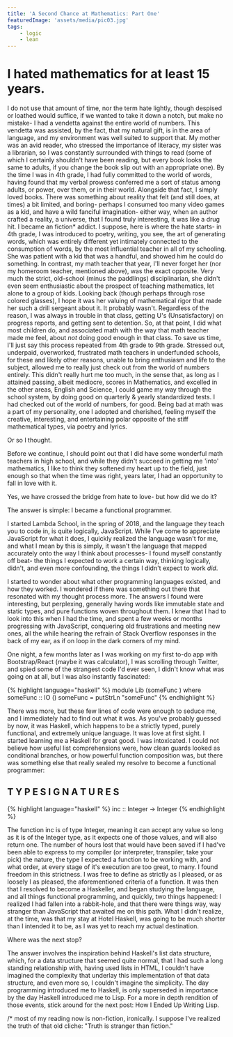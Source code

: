 ```yaml
---
title: 'A Second Chance at Mathematics: Part One' 
featuredImage: 'assets/media/pic03.jpg'
tags:
    - logic
    - lean
---
```


# I hated mathematics for at least 15 years.
I do not use that amount of time, nor the term hate lightly, though despised or loathed would suffice, if we wanted to take it down a notch, but make no mistake- I had a vendetta against the entire world of numbers. This vendetta was assisted, by the fact, that my natural gift, is in the area of language, and my environment was well suited to support that. My mother was an avid reader, who stressed the importance of literacy, my sister was a librarian, so I was constantly surrounded with things to read (some of which I certainly shouldn't have been reading, but every book looks the same to adults, if you change the book slip out with an appropriate one).
By the time I was in 4th grade, I had fully committed to the world of words, having found that my verbal prowess conferred me a sort of status among adults, or power, over them, or in their world. Alongside that fact, I simply loved books. There was something about reality that felt (and still does, at times) a bit limited, and boring- perhaps I consumed too many video games as a kid, and have a wild fanciful imagination- either way, when an author crafted a reality, a universe, that I found truly interesting, it was like a drug hit. I became an fiction* addict.
I suppose, here is where the hate starts- in 4th grade, I was introduced to poetry, writing, you see, the art of generating words, which was entirely different yet intimately connected to the consumption of words, by the most influential teacher in all of my schooling. She was patient with a kid that was a handful, and showed him he could do something.  In contrast, my math teacher that year, I'll never forget her (nor my homeroom teacher, mentioned above), was the exact opposite. Very much the strict, old-school (minus the paddlings) disciplinarian, she didn't even seem enthusiastic about the prospect of teaching mathematics, let alone to a group of kids. Looking back (though perhaps through rose colored glasses), I hope it was her valuing of mathematical rigor that made her such a drill sergeant about it. It probably wasn't. Regardless of the reason, I was always in trouble in that class, getting U's (Unsatisfactory) on progress reports, and getting sent to detention. So, at that point, I did what most children do, and associated math with the way that math teacher made me feel, about *not* doing good enough in that class. To save us time, I'll just say this process repeated from 4th grade to 9th grade. Stressed out, underpaid, overworked, frustrated math teachers in underfunded schools, for these and likely other reasons, unable to bring enthusiasm and life to the subject, allowed me to really just check out from the world of numbers entirely. This didn't really hurt me too much, in the sense that, as long as I attained passing, albeit mediocre, scores in Mathematics, and excelled in the other areas, English and Science, I could game my way through the school system, by doing good on quarterly & yearly standardized tests. I had checked out of the world of numbers, for good. Being bad at math was a part of my personality, one I adopted and cherished, feeling myself the creative, interesting, and entertaining polar opposite of the stiff mathematical types, via poetry and lyrics.

Or so I thought.

Before we continue, I should point out that I did have some wonderful math teachers in high school, and while they didn't succeed in getting me 'into' mathematics, I like to think they softened my heart up to the field, just enough so that when the time was right, years later, I had an opportunity to fall in love with it.

Yes, we have crossed the bridge from hate to love- but how did we do it?

The answer is simple: I became a functional programmer.

I started Lambda School, in the spring of 2018, and the language they teach you to code in, is quite logically, JavaScript. While I've come to appreciate JavaScript for what it does, I quickly realized the language wasn't for me, and what I mean by this is simply, it wasn't the language that mapped accurately onto the way I think about processes- I found myself constantly off beat- the things I expected to work a certain way, thinking logically, didn't, and even more confounding, the things I didn't expect to work *did*.

I started to wonder about what other programming languages existed, and how they worked. I wondered if there was something out there that resonated with my thought process more. The answers I found were interesting, but perplexing, generally having words like immutable state and static types, and pure functions woven throughout them. I knew that I had to look into this when I had the time, and spent a few weeks or months progressing with JavaScript, conquering old frustrations and meeting new ones, all the while hearing the refrain of Stack Overflow responses in the back of my ear, as if on loop in the dark corners of my mind.

One night, a few months later as I was working on my first to-do app with Bootstrap/React (maybe it was calculator), I was scrolling through Twitter, and spied some of the strangest code I'd ever seen, I didn't know what was going on at all, but I was also instantly fascinated:

{% highlight language="haskell" %}
module Lib
    (someFunc
    ) where
someFunc :: IO ()
someFunc = putStrLn "someFunc"
{% endhighlight %}

There was more, but these few lines of code were enough to seduce me, and I immediately had to find out what it was. As you've probably guessed by now, it was Haskell, which happens to be a strictly typed, purely functional, and extremely unique language. It was love at first sight. I started learning me a Haskell for great good. I was intoxicated. I could not believe how useful list comprehensions were, how clean guards looked as conditional branches, or how powerful function composition was, but there was something else that really sealed my resolve to become a functional programmer:

## T Y P E S I G N A T U R E S

{% highlight language="haskell" %}
    inc :: Integer -> Integer
{% endhighlight %}

The function inc is of type Integer, meaning it can accept any value so long as it is of the Integer type, as it expects one of those values, and will also return one.
The number of hours lost that would have been saved if I had've been able to express to my compiler (or interpreter, transpiler, take your pick) the nature, the type I expected a function to be working with, and what order, at every stage of it's execution are too great, to many. I found freedom in this strictness. I was free to define as strictly as I pleased, or as loosely I as pleased, the aforementioned criteria of a function. It was then that I resolved to become a Haskeller, and began studying the language, and all things functional programming, and quickly, two things happened: I realized I had fallen into a rabbit-hole, and that there were things way, way stranger than JavaScript that awaited me on this path. What I didn't realize, at the time, was that my stay at Hotel Haskell, was going to be much shorter than I intended it to be, as I was yet to reach my actual destination.

Where was the next stop?

The answer involves the inspiration behind Haskell's list data structure, which, for a data structure that seemed quite normal, that I had such a long standing relationship with, having used lists in HTML, I couldn't have imagined the complexity that underlay this implementation of that data structure, and even more so, I couldn't imagine the simplicity.
The day programming introduced me to Haskell, is only superseded in importance by the day Haskell introduced me to Lisp.
For a more in depth rendition of those events, stick around for the next post: How I Ended Up Writing Lisp.

/* most of my reading now is non-fiction, ironically. I suppose I've realized the truth of that old cliche: "Truth is stranger than fiction."
